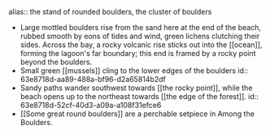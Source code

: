 alias:: the stand of rounded boulders, the cluster of boulders

- Large mottled boulders rise from the sand here at the end of the beach, rubbed smooth by eons of tides and wind, green lichens clutching their sides. Across the bay, a rocky volcanic rise sticks out into the [[ocean]], forming the lagoon's far boundary; this end is framed by a rocky point beyond the boulders.
- Small green [[mussels]] cling to the lower edges of the boulders
  id:: 63e8718d-aa89-488a-bf96-d2a65814b2df
- Sandy paths wander southwest towards [[the rocky point]], while the beach opens up to the northeast towards [[the edge of the forest]].
  id:: 63e8718d-52cf-40d3-a09a-a108f31efce6
- [[Some great round boulders]] are a perchable setpiece in Among the Boulders.